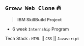 ## `Groww Web Clone` 🔥

> **IBM SkillBuild Project**

- 6 week `Internship` Program

Tech Stack : `HTML` ||  `CSS`  ||  `Javascript`
